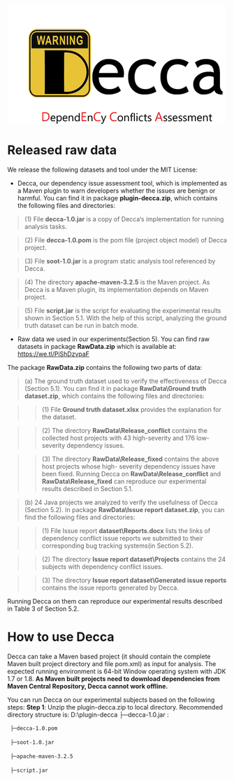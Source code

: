 ![figure](https://github.com/wangying8052/test/blob/master/11.png)

# Released raw data
We release the following datasets and tool under the MIT License:

* Decca, our dependency issue assessment tool, which is implemented as a Maven plugin to warn developers whether the issues are benign or harmful. You can find it in package **plugin-decca.zip**, which contains the following files and directories:

> (1) File **decca-1.0.jar** is a copy of Decca‘s implementation for running analysis tasks.

> (2)	File **decca-1.0.pom** is the pom file (project object model) of Decca project.

> (3)	File **soot-1.0.jar** is a program static analysis tool referenced by Decca.

> (4)	The directory **apache-maven-3.2.5** is the Maven project. As Decca is a Maven plugin, its implementation depends on Maven project.

> (5)	File **script.jar** is the script for evaluating the experimental results shown in Section 5.1. With the help of this script, analyzing the ground truth dataset can be run in batch mode.

*	Raw data we used in our experiments(Section 5). You can find raw datasets in package **RawData.zip** which is available at:
https://we.tl/PiShDzvpaF 

The package **RawData.zip** contains the following two parts of data:

> (a)	The ground truth dataset used to verify the effectiveness of Decca (Section 5.1). You can find it in package **RawData\Ground truth dataset.zip**, which contains the following files and directories:

>>(1)	File **Ground truth dataset.xlsx** provides the explanation for the dataset.

>>(2)	The directory **RawData\Release_conflict** contains the collected host projects with 43 high-severity and 176 low-severity dependency issues.

>>(3)	The directory **RawData\Release_fixed** contains the above host projects whose high- severity dependency issues have been fixed.
Running Decca on **RawData\Release_conflict** and **RawData\Release_fixed** can reproduce our experimental results described in Section 5.1.

> (b)	24 Java projects we analyzed to verify the usefulness of Decca (Section 5.2). In package **RawData\Issue report dataset.zip**, you can find the following files and directories:

>>(1)	File Issue report **dataset\Reports.docx** lists the links of dependency conflict issue reports we submitted to their corresponding bug tracking systems(in Section 5.2).

>>(2)	The directory **Issue report dataset\Projects** contains the 24 subjects with dependency conflict issues.

>>(3)	The directory **Issue report dataset\Generated issue reports** contains the issue reports generated by Decca.

Running Decca on them can reproduce our experimental results described in Table 3 of Section 5.2.

# How to use Decca
Decca can take a Maven based project (it should contain the complete Maven built project directory and file pom.xml) as input for analysis. The expected running environment is 64-bit Window operating system with JDK 1.7 or 1.8. **As Maven built projects need to download dependencies from Maven Central Repository, Decca cannot work offline.**

You can run Decca on our experimental subjects based on the following steps:
**Step 1**: Unzip the plugin-decca.zip to local directory. Recommended directory structure is:
D:\plugin-decca
     ├─decca-1.0.jar : 
     
     ├─decca-1.0.pom
   
     ├─soot-1.0.jar
    
     ├─apache-maven-3.2.5
   
     ├─script.jar



